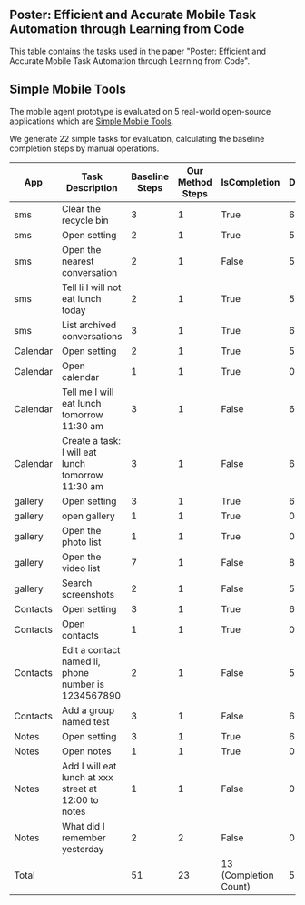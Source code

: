 ## Poster: Efficient and Accurate Mobile Task Automation through Learning from Code
This table contains the tasks used in the paper "Poster: Efficient and Accurate Mobile Task Automation through Learning from Code".

## Simple Mobile Tools
The mobile agent prototype is evaluated on 5 real-world open-source applications which are [Simple Mobile Tools](https://github.com/SimpleMobileTools).

We generate 22 simple tasks for evaluation, calculating the baseline completion steps by manual operations.

| App      | Task Description                                            | Baseline Steps | Our Method Steps | IsCompletion          | Steps Decrease Rate |
| -------- | ----------------------------------------------------------- | -------------- | ---------------- | --------------------- | ------------------- |
| sms      | Clear the recycle bin                                       | 3              | 1                | True                  | 66.67%              |
| sms      | Open setting                                                | 2              | 1                | True                  | 50%                 |
| sms      | Open the nearest conversation                               | 2              | 1                | False                 | 50%                 |
| sms      | Tell li I will not eat lunch today                          | 2              | 1                | True                  | 50%                 |
| sms      | List archived conversations                                 | 3              | 1                | True                  | 66.67%              |
| Calendar | Open setting                                                | 2              | 1                | True                  | 50%                 |
| Calendar | Open calendar                                               | 1              | 1                | True                  | 0%                  |
| Calendar | Tell me I will eat lunch tomorrow 11:30 am                  | 3              | 1                | False                 | 66.67%              |
| Calendar | Create a task: I will eat lunch tomorrow 11:30 am           | 3              | 1                | False                 | 66.67%              |
| gallery  | Open setting                                                | 3              | 1                | True                  | 66.67%              |
| gallery  | open gallery                                                | 1              | 1                | True                  | 0%                  |
| gallery  | Open the photo list                                         | 1              | 1                | True                  | 0%                  |
| gallery  | Open the video list                                         | 7              | 1                | False                 | 85.71%              |
| gallery  | Search screenshots                                          | 2              | 1                | False                 | 50%                 |
| Contacts | Open setting                                                | 3              | 1                | True                  | 66.67%              |
| Contacts | Open contacts                                               | 1              | 1                | True                  | 0%                  |
| Contacts | Edit a contact named li, phone number is 1234567890         | 2              | 1                | False                 | 50%                 |
| Contacts | Add a group named test                                      | 3              | 1                | False                 | 66.67%              |
| Notes    | Open setting                                                | 3              | 1                | True                  | 66.67%              |
| Notes    | Open notes                                                  | 1              | 1                | True                  | 0%                  |
| Notes    | Add I will eat lunch at xxx street at 12:00 to notes        | 1              | 1                | False                 | 0%                  |
| Notes    | What did I remember yesterday                               | 2              | 2                | False                 | 0%                  |
| Total    |                                                             | 51             | 23               | 13 (Completion Count) | 54.90%              |
